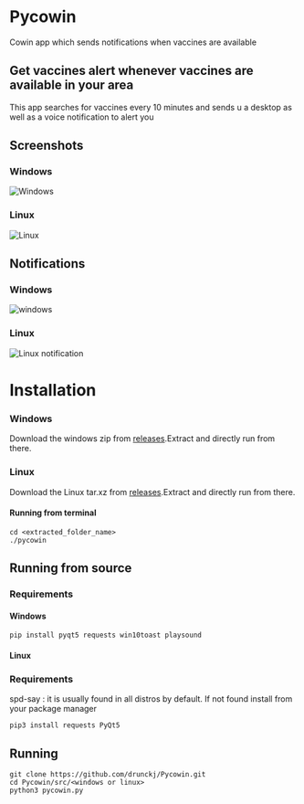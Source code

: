 # Pycowin
Cowin app which sends notifications when vaccines are available
## Get vaccines alert whenever vaccines are available in your area
This app searches for vaccines every 10 minutes and sends u a desktop as well as a voice notification to alert you 
## Screenshots
### Windows
![Windows](https://user-images.githubusercontent.com/50874358/131214892-7a4a0e49-dfd8-435a-8c7d-f0bd8044b728.png)
### Linux
![Linux](https://user-images.githubusercontent.com/50874358/131214934-8c88f087-cd19-4d8d-8523-02f0e0171825.png)
## Notifications
### Windows
![windows](https://user-images.githubusercontent.com/50874358/131215136-3fcd3ba7-3c19-4aa1-9377-895d6877b8bb.png)
### Linux
![Linux notification](https://user-images.githubusercontent.com/50874358/131215051-24888252-68ff-4ff8-9d29-2d7f13897363.png)

# Installation 
### Windows
Download the windows zip from [releases](https://github.com/drunckj/Pycowin/releases/tag/pycowin_0.1).Extract and directly run from there.
### Linux
Download the Linux tar.xz from [releases](https://github.com/drunckj/Pycowin/releases/tag/pycowin_0.1).Extract and directly run from there.
#### Running from terminal
```
cd <extracted_folder_name>
./pycowin
```
## Running from source
### Requirements
#### Windows
```
pip install pyqt5 requests win10toast playsound
```
#### Linux
### Requirements
spd-say : it is usually found in all distros by default. If not found install from your package manager
```
pip3 install requests PyQt5
```
## Running 
```
git clone https://github.com/drunckj/Pycowin.git
cd Pycowin/src/<windows or linux>
python3 pycowin.py
```
